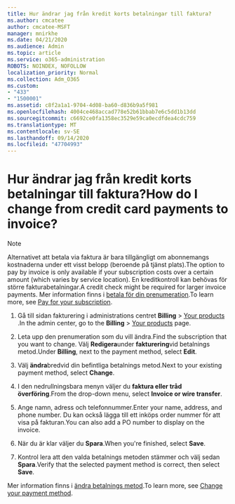 ```yaml
---
title: Hur ändrar jag från kredit korts betalningar till faktura?
ms.author: cmcatee
author: cmcatee-MSFT
manager: mnirkhe
ms.date: 04/21/2020
ms.audience: Admin
ms.topic: article
ms.service: o365-administration
ROBOTS: NOINDEX, NOFOLLOW
localization_priority: Normal
ms.collection: Adm_O365
ms.custom:
- "433"
- "1500001"
ms.assetid: c8f2a1a1-9704-4d08-ba60-d836b9a5f981
ms.openlocfilehash: 4004ce468accad778e52b61bbab7e6c5dd1b13dd
ms.sourcegitcommit: c6692ce0fa1358ec3529e59ca0ecdfdea4cdc759
ms.translationtype: MT
ms.contentlocale: sv-SE
ms.lasthandoff: 09/14/2020
ms.locfileid: "47704993"
---
```

# <a name="how-do-i-change-from-credit-card-payments-to-invoice"></a><span data-ttu-id="20f92-102">Hur ändrar jag från kredit korts betalningar till faktura?</span><span class="sxs-lookup"><span data-stu-id="20f92-102">How do I change from credit card payments to invoice?</span></span>

> [!NOTE]
> <span data-ttu-id="20f92-103">Alternativet att betala via faktura är bara tillgängligt om abonnemangs kostnaderna under ett visst belopp (beroende på tjänst plats).</span><span class="sxs-lookup"><span data-stu-id="20f92-103">The option to pay by invoice is only available if your subscription costs over a certain amount (which varies by service location).</span></span> <span data-ttu-id="20f92-104">En kreditkontroll kan behövas för större fakturabetalningar.</span><span class="sxs-lookup"><span data-stu-id="20f92-104">A credit check might be required for larger invoice payments.</span></span> <span data-ttu-id="20f92-105">Mer information finns i [betala för din prenumeration](https://docs.microsoft.com/microsoft-365/commerce/billing-and-payments/pay-for-your-subscription).</span><span class="sxs-lookup"><span data-stu-id="20f92-105">To learn more, see [Pay for your subscription](https://docs.microsoft.com/microsoft-365/commerce/billing-and-payments/pay-for-your-subscription).</span></span>

1. <span data-ttu-id="20f92-106">Gå till sidan fakturering i administrations centret **Billing**  >  [Your products](https://go.microsoft.com/fwlink/p/?linkid=842054) .</span><span class="sxs-lookup"><span data-stu-id="20f92-106">In the admin center, go to the **Billing** > [Your products](https://go.microsoft.com/fwlink/p/?linkid=842054) page.</span></span>

2. <span data-ttu-id="20f92-107">Leta upp den prenumeration som du vill ändra.</span><span class="sxs-lookup"><span data-stu-id="20f92-107">Find the subscription that you want to change.</span></span> <span data-ttu-id="20f92-108">Välj **Redigera**under **fakturering**vid betalnings metod.</span><span class="sxs-lookup"><span data-stu-id="20f92-108">Under **Billing**, next to the payment method, select **Edit**.</span></span>

3. <span data-ttu-id="20f92-109">Välj **ändra**bredvid din befintliga betalnings metod.</span><span class="sxs-lookup"><span data-stu-id="20f92-109">Next to your existing payment method, select **Change**.</span></span>

4. <span data-ttu-id="20f92-110">I den nedrullningsbara menyn väljer du **faktura eller tråd överföring**.</span><span class="sxs-lookup"><span data-stu-id="20f92-110">From the drop-down menu, select **Invoice or wire transfer**.</span></span>

5. <span data-ttu-id="20f92-111">Ange namn, adress och telefonnummer.</span><span class="sxs-lookup"><span data-stu-id="20f92-111">Enter your name, address, and phone number.</span></span> <span data-ttu-id="20f92-112">Du kan också lägga till ett inköps order nummer för att visa på fakturan.</span><span class="sxs-lookup"><span data-stu-id="20f92-112">You can also add a PO number to display on the invoice.</span></span>

6. <span data-ttu-id="20f92-113">När du är klar väljer du **Spara**.</span><span class="sxs-lookup"><span data-stu-id="20f92-113">When you're finished, select **Save**.</span></span>

7. <span data-ttu-id="20f92-114">Kontrol lera att den valda betalnings metoden stämmer och välj sedan **Spara**.</span><span class="sxs-lookup"><span data-stu-id="20f92-114">Verify that the selected payment method is correct, then select **Save**.</span></span>

<span data-ttu-id="20f92-115">Mer information finns i [ändra betalnings metod](https://docs.microsoft.com/microsoft-365/commerce/billing-and-payments/change-payment-method).</span><span class="sxs-lookup"><span data-stu-id="20f92-115">To learn more, see [Change your payment method](https://docs.microsoft.com/microsoft-365/commerce/billing-and-payments/change-payment-method).</span></span>